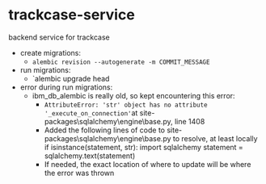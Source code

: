 # trackcase-service
backend service for trackcase

* create migrations:
  * `alembic revision --autogenerate -m COMMIT_MESSAGE`
* run migrations:
  * `alembic upgrade head
* error during run migrations:
  * ibm_db_alembic is really old, so kept encountering this error:
    * `AttributeError: 'str' object has no attribute '_execute_on_connection'`at site-packages\sqlalchemy\engine\base.py, line 1408
    * Added the following lines of code to site-packages\sqlalchemy\engine\base.py to resolve, at least locally
          if isinstance(statement, str):
              import sqlalchemy
              statement = sqlalchemy.text(statement)
    * If needed, the exact location of where to update will be where the error was thrown
